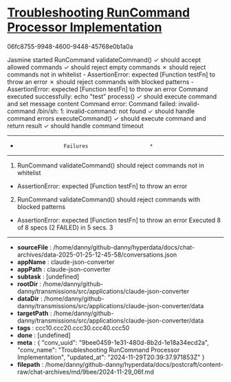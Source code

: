 # [Troubleshooting RunCommand Processor Implementation](https://claude.ai/chat/9bee0459-1e31-480d-8b2d-1e18a34ecd2a)

06fc8755-9948-4600-9448-45768e0b1a0a

Jasmine started
  RunCommand
    validateCommand()
      ✓ should accept allowed commands
      ✓ should reject empty commands
      ✗ should reject commands not in whitelist
        - AssertionError: expected [Function testFn] to throw an error
      ✗ should reject commands with blocked patterns
        - AssertionError: expected [Function testFn] to throw an error
Command executed successfully: echo "test"
    process()
      ✓ should execute command and set message content
Command error: Command failed: invalid-command
/bin/sh: 1: invalid-command: not found
      ✓ should handle command errors
    executeCommand()
      ✓ should execute command and return result
      ✓ should handle command timeout
**************************************************
*                    Failures                    *
**************************************************
1) RunCommand validateCommand() should reject commands not in whitelist
  - AssertionError: expected [Function testFn] to throw an error
2) RunCommand validateCommand() should reject commands with blocked patterns
  - AssertionError: expected [Function testFn] to throw an error
Executed 8 of 8 specs (2 FAILED) in 5 secs.
3

---

* **sourceFile** : /home/danny/github-danny/hyperdata/docs/chat-archives/data-2025-01-25-12-45-58/conversations.json
* **appName** : claude-json-converter
* **appPath** : claude-json-converter
* **subtask** : [undefined]
* **rootDir** : /home/danny/github-danny/transmissions/src/applications/claude-json-converter
* **dataDir** : /home/danny/github-danny/transmissions/src/applications/claude-json-converter/data
* **targetPath** : /home/danny/github-danny/transmissions/src/applications/claude-json-converter/data
* **tags** : ccc10.ccc20.ccc30.ccc40.ccc50
* **done** : [undefined]
* **meta** : {
  "conv_uuid": "9bee0459-1e31-480d-8b2d-1e18a34ecd2a",
  "conv_name": "Troubleshooting RunCommand Processor Implementation",
  "updated_at": "2024-11-29T20:39:37.971853Z"
}
* **filepath** : /home/danny/github-danny/hyperdata/docs/postcraft/content-raw/chat-archives/md/9bee/2024-11-29_06f.md